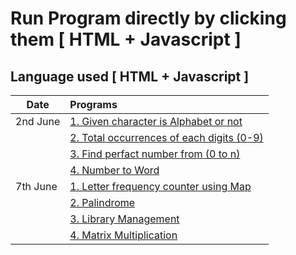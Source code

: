 # Run Program directly by clicking them [ HTML + Javascript ]

## Language used [ HTML + Javascript ]

| Date     | Programs                                                                                                                                                                |
| -------- | :---------------------------------------------------------------------------------------------------------------------------------------------------------------------- |
| 2nd June | <a href="https://sanket9006.github.io/bluepineapple-traning/02nd%20June/alphabet_or_not.html" target="_blank">1. Given character is Alphabet or not</a>                 |
|          | <a href="https://sanket9006.github.io/bluepineapple-traning/02nd%20June/total_occurances_each_digit.html" target="_blank">2. Total occurrences of each digits (0-9)</a> |
|          | <a href="https://sanket9006.github.io/bluepineapple-traning/02nd%20June/perfact_number.html" target="_blank">3. Find perfact number from (0 to n) </a>                  |
|          | <a href="https://sanket9006.github.io/bluepineapple-traning/02nd%20June/numbertoword.html" target="_blank">4. Number to Word </a>                                       |
| 7th June | <a href="https://sanket9006.github.io/bluepineapple-traning/7th%20June/letterfrequency.html" target="_blank">1. Letter frequency counter using Map</a>                  |
|          | <a href="https://sanket9006.github.io/bluepineapple-traning/7th%20June/palindrome.html" target="_blank">2. Palindrome</a>                                               |
|          | <a href="https://sanket9006.github.io/bluepineapple-traning/7th%20June/library.html" target="_blank">3. Library Management</a>                                          |
|          | <a href="https://sanket9006.github.io/bluepineapple-traning/7th%20June/matrixmultiplication.html" target="_blank">4. Matrix Multiplication</a>                          |
